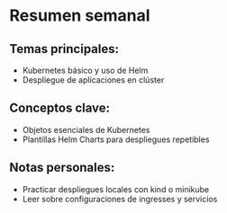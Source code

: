 # Resumen semanal

## Temas principales:
- Kubernetes básico y uso de Helm
- Despliegue de aplicaciones en clúster

## Conceptos clave:
- Objetos esenciales de Kubernetes
- Plantillas Helm Charts para despliegues repetibles

## Notas personales:
- Practicar despliegues locales con kind o minikube
- Leer sobre configuraciones de ingresses y servicios
